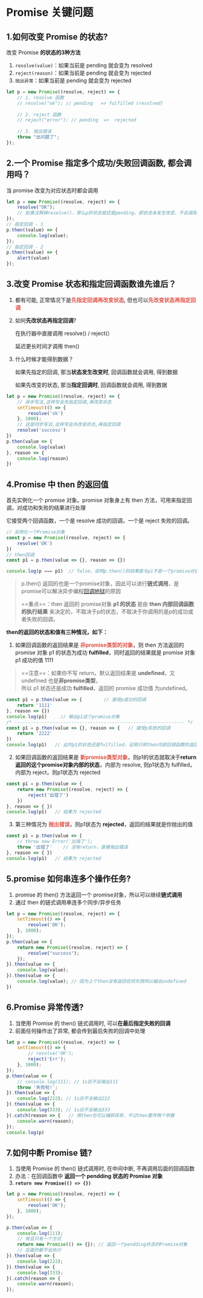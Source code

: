 # Promise 关键问题

## 1.如何改变 Promise 的状态?

改变 Promise **的状态的3种方法**

1. `resolve(value)`：如果当前是 pending 就会变为 resolved
2. `reject(reason)`：如果当前是 pending 就会变为 rejected
3. `抛出异常`：如果当前是 pending 就会变为 rejected

```javascript
let p = new Promise((resolve, reject) => {
	// 1. resolve 函数
	// resolve("ok"); // pending   => fulfilled (resolved)
    
	// 2. reject 函数
	// reject("error"); // pending  =>  rejected
    
	// 3. 抛出错误
	throw "出问题了";
});
```



## 2.一个 Promise 指定多个成功/失败回调函数, 都会调用吗？

当 promise 改变为对应状态时都会调用

```javascript
let p = new Promise((resolve, reject) => {
	resolve("OK"); 
    // 如果注释掉resolve()，那么p的状态就还是pending，即状态未发生改变，不会调用then
});
// 指定回调 - 1
p.then((value) => {
	console.log(value);
});
// 指定回调 - 2
p.then((value) => {
	alert(value)
});
```



## 3.改变 Promise 状态和指定回调函数谁先谁后？

1. 都有可能, 正常情况下是<strong style="color:#DD5145">先指定回调再改变状态</strong>, 但也可以<strong style="color:#DD5145">先改变状态再指定回调</strong>

2. 如何**先改状态再指定回调**?

   在执行器中直接调用 resolve() / reject(）

   延迟更长时间才调用 then()

3. 什么时候才能得到数据？

   如果先指定的回调, 那当**状态发生改变时**, 回调函数就会调用, 得到数据

   如果先改变的状态, 那当**指定回调时**, 回调函数就会调用, 得到数据

```javascript
let p = new Promise((resolve, reject) => {
	// 异步写法,这样写会先指定回调,再改变状态
	setTimeout(() => { 
        resolve('ok')
	}, 1000);
	// 这是同步写法,这样写会先改变状态,再指定回调
	resolve('success')
})
p.then(value => {
    console.log(value)
}, reason => {
    console.log(reason)
})
```



## 4.Promise 中 then 的返回值

首先实例化一个 promise 对象。promise 对象身上有 then 方法，可用来指定回调，对成功和失败的结果进行处理

它接受两个回调函数，一个是 resolve 成功的回调，一个是 reject 失败的回调。

```js
// 实例化一个Promise对象
const p = new Promise((resolve, reject) => {
    resolve('OK')
})
// then回调
const p1 = p.then(value => {}, reason => {})

console.log(p === p1)  // false，说明p.then()的结果是与p1不是一个promise对象
```

> p.then() 返回的也是一个promise对象，因此可以进行**链式调用**，是promise可以解决异步编程[回调地狱](https://so.csdn.net/so/search?q=回调地狱&spm=1001.2101.3001.7020)的原因
>
> ==重点==：then 返回的 promise对象 **p1 的状态** 是由 **then 内部回调函数的执行结果** 来决定的，不取决于p的状态，不取决于你调用的是p的成功或者失败的回调，

**then的返回的状态和值有三种情况，如下：**

1. 如果回调函数的返回结果是 <strong style="color:#DD5145">非promise类型的对象</strong>，则 then 方法返回的 promise 对象 p1 的状态为成功 **fulfilled**，同时返回的结果就是 promise 对象 p1 成功的值 1111

> ==注意==：如果你不写 return，默认返回结果是 **undefined**，又 undefined 也是**非promise类型**，<br>所以 p1 状态还是成功 **fulfilled**，返回的 promise 成功值 为undefined。

```js
const p1 = p.then(value => {        // 接受p成功的回调
	return '1111'    
}, reason => {})
console.log(p1)     // 输出p1这个promise对象
/* --------------------------------------------------------------- */
const p1 = p.then(value => {}, reason => {   // 接受p失败的回调
    return '2222'
})
console.log(p1)   // 此时p1的状态还是fulfilled，证明只和then内部回调函数的返回结果有关系
```

2. 如果回调函数的返回结果是 <strong style="color:#DD5145">新promise类型对象</strong>，则p1的状态就取决于**return返回的这个promise对象内部的状态**，内部为 resolve, 则p1状态为 fulfilled，内部为 reject，则p1状态为 rejected

```js
const p1 = p.then(value => {
    return new Promise((resolve, reject) => {
        reject('出错了')
    })
}, reason => { })
console.log(p1)   // 结果为 rejected
```

3. 第三种情况为 <strong style="color:#DD5145">抛出错误</strong>，则p1状态为 **rejected**，返回的结果就是你抛出的值

```js
const p1 = p.then(value => {
	// throw new Error('出错了');
	throw '出错了'    // 没有return，直接抛出错误
}, reason => { })
console.log(p1)   // 结果为 rejected
```



## 5.promise 如何串连多个操作任务?

1. promise 的 then() 方法返回一个 promise对象，所以可以继续**链式调用**
2. 通过 then 的链式调用串连多个同步/异步任务

```javascript
let p = new Promise((resolve, reject) => {
	setTimeout(() => {
		resolve('OK');
	}, 1000);
});	
p.then(value => {
	return new Promise((resolve, reject) => {
		resolve("success");
	});
}).then(value => {
	console.log(value);
}).then(value => {
	console.log(value); // 因为上个then没有返回任何东西所以输出undefined
})
```



## 6.Promise 异常传透?

1. 当使用 Promise 的 then() 链式调用时, 可以**在最后指定失败的回调**
2. 前面任何操作出了异常, 都会传到最后失败的回调中处理

```javascript
let p = new Promise((resolve, reject) => {
	setTimeout(() => {
        // resolve('OK');
        reject('Err');
	}, 1000);
});
p.then(value => {
    // console.log(111); // 1s后不会输出111
    throw '失败啦!';
}).then(value => {
    console.log(222); // 1s后不会输出222
}).then(value => {
    console.log(333); // 1s后不会输出333
}).catch(reason => {   // 用then也可以捕获异常，不过then要传两个参数
    console.warn(reason);
});
console.log(p)
```



## 7.如何中断 Promise 链?

1. 当使用 Promise 的 then() 链式调用时, 在中间中断, 不再调用后面的回调函数
2. 办法：在回调函数中 **返回一个 pendding 状态的 Promise 对象**
3. **`return new Promise(() => {})`**

```javascript
let p = new Promise((resolve, reject) => {
	setTimeout(() => {
        resolve('OK');
    }, 1000);
});

p.then(value => {
    console.log(111);
    // 有且只有一个方式
    return new Promise(() => {}); // 返回一个pendding状态的Promise对象
    // 后面的都不会执行
}).then(value => {
    console.log(222);
}).then(value => {
    console.log(333);
}).catch(reason => {
    console.warn(reason);
});
```

